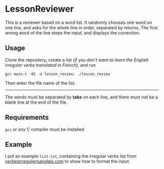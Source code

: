 
# LessonReviewer

This is a reviewer based on a word list. It randomly chooses one word on one line, and asks for the whole line in order, separated by returns. The first wrong word of the line stops the input, and displays the correction.

## Usage

<p>Clone the repository, create a list <em>(if you don't want to learn the English irregular verbs translated in French)</em>, and run </p>

```gcc main.c -O1 -o lesson_review; ./lesson_review```

<p></p>Then enter the file name of the list. </p>

***

<p>The words must be separated by <strong>tabs</strong> on each line, and there must not be a blank line at the end of the file.</p>

## Requirements

`gcc` or any C compiler must be installed

## Example

I put an example `list.txt`, containing the irregular verbs list from [verbesirreguliersanglais.com](https://verbesirreguliersanglais.com/) to show how to format the input.

